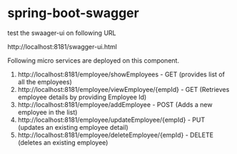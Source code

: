 # spring-boot-swagger

test the swaager-ui on following URL

http://localhost:8181/swagger-ui.html

Following micro services are deployed on this component.

1. http://localhost:8181/employee/showEmployees - GET  (provides list of all the employees)
2. http://localhost:8181/employee/viewEmployee/{empId} - GET (Retrieves employee details by providing Employee Id)
3. http://localhost:8181/employee/addEmployee - POST (Adds a new employee in the list)
4. http://localhost:8181/employee/updateEmployee/{empId} - PUT (updates an existing employee detail)
5. http://localhost:8181/employee/deleteEmployee/{empId} - DELETE (deletes an existing employee)
